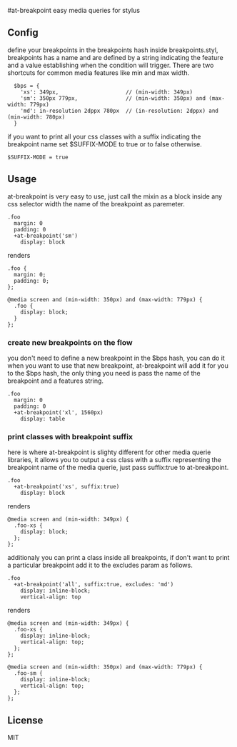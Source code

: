 #at-breakpoint
easy media queries for stylus

## Config

define your breakpoints in the breakpoints hash inside breakpoints.styl, breakpoints has a name and are defined by a string indicating the feature and a value establishing when the condition will trigger. There are two shortcuts for common media features like min and max width.

```
  $bps = {
    'xs': 349px,                     // (min-width: 349px)
    'sm': 350px 779px,               // (min-width: 350px) and (max-width: 779px) 
    'md': in-resolution 2dppx 780px  // (in-resolution: 2dppx) and  (min-width: 780px)
  }
```

if you want to print all your css classes with a suffix indicating the breakpoint name set $SUFFIX-MODE to true or to false otherwise.

```
$SUFFIX-MODE = true
```

## Usage

at-breakpoint is very easy to use, just call the mixin as a block inside any css selector width the name of the breakpoint as paremeter.

```
.foo
  margin: 0
  padding: 0
  +at-breakpoint('sm')
    display: block

```
renders

```
.foo {
  margin: 0;
  padding: 0;
};

@media screen and (min-width: 350px) and (max-width: 779px) {
  .foo {
    display: block;
  }
};
```

### create new breakpoints on the flow

you don't need to define a new breakpoint in the $bps hash, you can do it when you want to use that new breakpoint, at-breakpoint will add it for you to the $bps hash, the only thing you need
is pass the name of the breakpoint and a features string.

```
.foo
  margin: 0
  padding: 0
  +at-breakpoint('xl', 1560px)
    display: table
```

### print classes with breakpoint suffix

here is where at-breakpoint is slighty different for other media querie libraries, it allows you to output a css class with a suffix representing the breakpoint name of the media querie, just
pass suffix:true to at-breakpoint.

```
.foo
  +at-breakpoint('xs', suffix:true)
    display: block
```

renders

```
@media screen and (min-width: 349px) {
  .foo-xs {
    display: block;
  };
};
```

additionaly you can print a class inside all breakpoints, if don't want to print a particular breakpoint add it to the excludes param as follows.

```
.foo
  +at-breakpoint('all', suffix:true, excludes: 'md')
    display: inline-block;
    vertical-align: top
```

renders

```
@media screen and (min-width: 349px) {
  .foo-xs {
    display: inline-block;
    vertical-align: top;
  };
};

@media screen and (min-width: 350px) and (max-width: 779px) {
  .foo-sm {
    display: inline-block;
    vertical-align: top;
  };
};
```

## License
MIT
